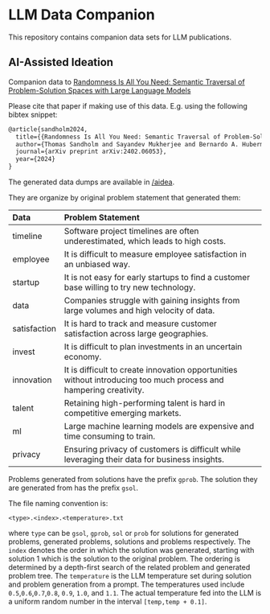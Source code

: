 # LLM Data Companion
This repository contains companion data sets for LLM 
publications.

## AI-Assisted Ideation
Companion data to
[Randomness Is All You Need: Semantic Traversal of Problem-Solution Spaces with Large Language Models](https://arxiv.org/abs/2402.06053)

Please cite that paper if making use of this data. E.g. using the following bibtex snippet:
```Latex
@article{sandholm2024,
  title={{Randomness Is All You Need: Semantic Traversal of Problem-Solution Spaces with Large Language Models}},
  author={Thomas Sandholm and Sayandev Mukherjee and Bernardo A. Huberman},
  journal={arXiv preprint arXiv:2402.06053},
  year={2024}
}
```

The generated data dumps are available in  [/aidea](aidea/).

They are organize by original problem statement that generated
them:

| Data | Problem Statement |
|:---|:---|
| timeline | Software project timelines are often underestimated, which leads to high costs. |
| employee | It is difficult to measure employee satisfaction in an unbiased way. |
| startup | It is not easy for early startups to find a customer base willing to try new technology. |
| data | Companies struggle with gaining insights from large volumes and high velocity of data. |
| satisfaction | It is hard to track and measure customer satisfaction across large geographies. |
| invest | It is difficult to plan investments in an uncertain economy. |
| innovation | It is difficult to create innovation opportunities without introducing too much process and hampering creativity. |
| talent | Retaining high-performing talent is hard in competitive emerging markets. |
| ml | Large machine learning models are expensive and time consuming to train. |
| privacy | Ensuring privacy of customers is difficult while leveraging their data for business insights. |

Problems generated from solutions have the prefix `gprob`.
The solution they are generated from has the prefix `gsol`.

The file naming convention is: 
```
<type>.<index>.<temperature>.txt
```
where `type` can be `gsol`, `gprob`, `sol` or `prob` for solutions for generated
problems, generated problems, solutions and problems respectively. The
`index` denotes the order in which the solution was generated, starting
with solution 1 which is the solution to the original problem. The ordering
is determined by a depth-first search of the related problem and generated
problem tree. The `temperature` is the LLM temperature set during solution
and problem generation from a prompt. The temperatures used include `0.5`,`0.6`,`0.7`,`0.8`, `0.9`,
`1.0`, and `1.1`. The actual temperature fed into the LLM is a uniform random number 
in the interval `[temp,temp + 0.1]`.
